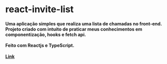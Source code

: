 # react-invite-list
#### Uma aplicação simples que realiza uma lista de chamadas no front-end. Projeto criado com intuito de praticar meus conhecimentos em componentização, hooks e  fetch api.<br><br> Feito com Reactjs e TypeScript.
<strong><a href="http://react-invite-list.vercel.app">Link</a></strong>
